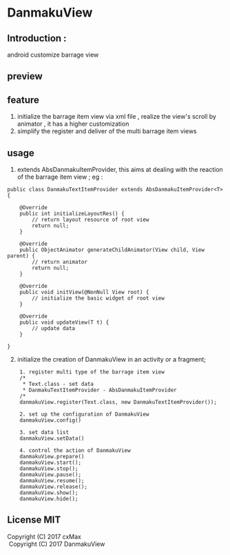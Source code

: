 # DanmakuView

## Introduction : 
android customize barrage view

## preview

## feature
1. initialize the barrage item view via xml file , realize the view's scroll by animator , it has a higher customization
2. simplify the register and deliver of the multi barrage item views

## usage
1. extends AbsDanmakuItemProvider, this aims at dealing with the reaction of the barrage item view ; eg :   
```
public class DanmakuTextItemProvider extends AbsDanmakuItemProvider<T>{

    @Override
    public int initializeLayoutRes() {
        // return layout resource of root view
        return null;
    }

    @Override
    public ObjectAnimator generateChildAnimator(View child, View parent) {
        // return animator
        return null;
    }

    @Override
    public void initView(@NonNull View root) {
        // initialize the basic widget of root view
    }

    @Override
    public void updateView(T t) {
        // update data
    }

}
```
2. initialize the creation of DanmakuView in an activity or a fragment;
```
    1. register multi type of the barrage item view
    /*
     * Text.class - set data
     * DanmakuTextItemProvider - AbsDanmakuItemProvider
    /*
    danmakuView.register(Text.class, new DanmakuTextItemProvider());
    
    2. set up the configuration of DanmakuView
    danmakuView.config()
    
    3. set data list
    danmakuView.setData()

    4. control the action of DanmakuView 
    danmakuView.prepare()
    danmakuView.start();
    danmakuView.stop();
    danmakuView.pause();
    danmakuView.resume();
    danmakuView.release();
    danmakuView.show();
    danmakuView.hide();
```


## License MIT
  Copyright (C) 2017 cxMax  
  Copyright (C) 2017 DanmakuView